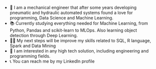 - 👋 I am a mechanical engineer that after some years developing pneumatic and hydraulic automated systems found a love for programming, Data Science and Machine Learning.
- 📚 Currently studying everything needed for Machine Learning, from Python, Pandas and scikit-learn to MLOps. Also learning object detection through Deep Learning.
- 🏃‍♂️ My next steps will be improve my skills related to SQL, R language, Spark and Data Mining
- 👀 I am interested in any high tech solution, including engineering and programming fields.
- 📞 You can reach me by my LinkedIn profile
